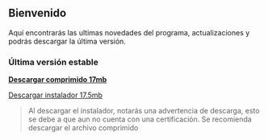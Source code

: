 ## Bienvenido

Aquí encontrarás las ultimas novedades del programa, actualizaciones y podrás descargar la última versión.

### Última versión estable
[**Descargar comprimido 17mb**](https://github.com/adnsware/administradordenegocios/raw/gh-pages/adn_setup.rar)

[Descargar instalador 17.5mb](https://github.com/adnsware/administradordenegocios/raw/gh-pages/adn_setup.exe)
>Al descargar el instalador, notarás una advertencia de descarga, esto se debe a que aun no cuenta con una certificación. Se recomienda descargar el archivo comprimido
